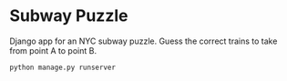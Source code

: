 # Subway Puzzle

Django app for an NYC subway puzzle. Guess the correct trains to take from point A to point B.

```python
python manage.py runserver 
```
